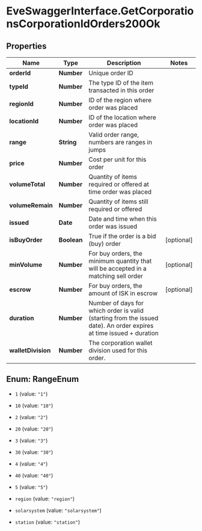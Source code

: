 # EveSwaggerInterface.GetCorporationsCorporationIdOrders200Ok

## Properties
Name | Type | Description | Notes
------------ | ------------- | ------------- | -------------
**orderId** | **Number** | Unique order ID | 
**typeId** | **Number** | The type ID of the item transacted in this order | 
**regionId** | **Number** | ID of the region where order was placed | 
**locationId** | **Number** | ID of the location where order was placed | 
**range** | **String** | Valid order range, numbers are ranges in jumps | 
**price** | **Number** | Cost per unit for this order | 
**volumeTotal** | **Number** | Quantity of items required or offered at time order was placed | 
**volumeRemain** | **Number** | Quantity of items still required or offered | 
**issued** | **Date** | Date and time when this order was issued | 
**isBuyOrder** | **Boolean** | True if the order is a bid (buy) order | [optional] 
**minVolume** | **Number** | For buy orders, the minimum quantity that will be accepted in a matching sell order | [optional] 
**escrow** | **Number** | For buy orders, the amount of ISK in escrow | [optional] 
**duration** | **Number** | Number of days for which order is valid (starting from the issued date). An order expires at time issued + duration | 
**walletDivision** | **Number** | The corporation wallet division used for this order. | 


<a name="RangeEnum"></a>
## Enum: RangeEnum


* `1` (value: `"1"`)

* `10` (value: `"10"`)

* `2` (value: `"2"`)

* `20` (value: `"20"`)

* `3` (value: `"3"`)

* `30` (value: `"30"`)

* `4` (value: `"4"`)

* `40` (value: `"40"`)

* `5` (value: `"5"`)

* `region` (value: `"region"`)

* `solarsystem` (value: `"solarsystem"`)

* `station` (value: `"station"`)




